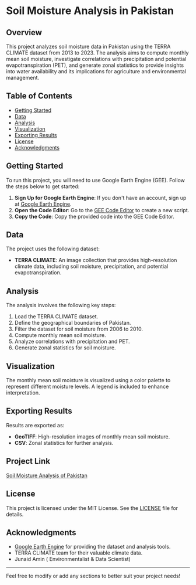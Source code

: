 # Soil Moisture Analysis in Pakistan

## Overview
This project analyzes soil moisture data in Pakistan using the TERRA CLIMATE dataset from 2013 to 2023. The analysis aims to compute monthly mean soil moisture, investigate correlations with precipitation and potential evapotranspiration (PET), and generate zonal statistics to provide insights into water availability and its implications for agriculture and environmental management.

## Table of Contents
- [Getting Started](#getting-started)
- [Data](https://developers.google.com/earth-engine/datasets/catalog/IDAHO_EPSCOR_TERRACLIMATE)
- [Analysis](#analysis)
- [Visualization](https://littledew31.users.earthengine.app/view/soil-moisture-analysis-of-pakistan-2013-2023)
- [Exporting Results](https://littledew31.users.earthengine.app/view/soil-moisture-analysis-of-pakistan-2013-2023)
- [License](#license)
- [Acknowledgments](#acknowledgments)

## Getting Started
To run this project, you will need to use Google Earth Engine (GEE). Follow the steps below to get started:

1. **Sign Up for Google Earth Engine**: If you don't have an account, sign up at [Google Earth Engine](https://earthengine.google.com/).
2. **Open the Code Editor**: Go to the [GEE Code Editor](https://code.earthengine.google.com/) to create a new script.
3. **Copy the Code**: Copy the provided code into the GEE Code Editor.

## Data
The project uses the following dataset:
- **TERRA CLIMATE**: An image collection that provides high-resolution climate data, including soil moisture, precipitation, and potential evapotranspiration.

## Analysis
The analysis involves the following key steps:
1. Load the TERRA CLIMATE dataset.
2. Define the geographical boundaries of Pakistan.
3. Filter the dataset for soil moisture from 2006 to 2010.
4. Compute monthly mean soil moisture.
5. Analyze correlations with precipitation and PET.
6. Generate zonal statistics for soil moisture.

## Visualization
The monthly mean soil moisture is visualized using a color palette to represent different moisture levels. A legend is included to enhance interpretation.

## Exporting Results
Results are exported as:
- **GeoTIFF**: High-resolution images of monthly mean soil moisture.
- **CSV**: Zonal statistics for further analysis.
## Project Link
[Soil Moisture Analysis of Pakistan](https://littledew31.users.earthengine.app/view/soil-moisture-analysis-of-pakistan-2013-2023)

## License
This project is licensed under the MIT License. See the [LICENSE](LICENSE) file for details.

## Acknowledgments
- [Google Earth Engine](https://earthengine.google.com/) for providing the dataset and analysis tools.
- TERRA CLIMATE team for their valuable climate data.
- Junaid Amin ( Environmentalist & Data Scientist)

---

Feel free to modify or add any sections to better suit your project needs!
